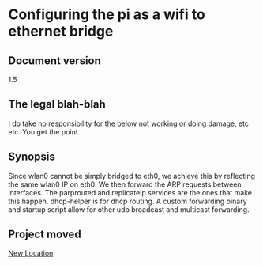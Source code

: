 # Configuring the pi as a wifi to ethernet bridge

## Document version

1.5

## The legal blah-blah

I do take no responsibility for the below not working or doing damage, etc etc. You get the point.

## Synopsis

Since wlan0 cannot be simply bridged to eth0, we achieve this by reflecting the same wlan0 IP on eth0. We then forward the ARP requests between interfaces. The parprouted and replicateip services are the ones that make this happen. dhcp-helper is for dhcp routing. A custom forwarding binary and startup script allow for other udp broadcast and multicast forwarding.

## Project moved

[New Location](https://github.com/rglonek/raspberry-pi-wifi-ethernet-bridge)
